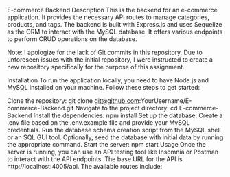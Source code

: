 E-commerce Backend
Description
This is the backend for an e-commerce application. It provides the necessary API routes to manage categories, products, and tags. The backend is built with Express.js and uses Sequelize as the ORM to interact with the MySQL database. It offers various endpoints to perform CRUD operations on the database.

Note: I apologize for the lack of Git commits in this repository. Due to unforeseen issues with the initial repository, I were instructed to create a new repository specifically for the purpose of this assignment. 

Installation
To run the application locally, you need to have Node.js and MySQL installed on your machine. Follow these steps to get started:

Clone the repository: git clone git@github.com:YourUsername/E-commerce-Backend.git
Navigate to the project directory: cd E-commerce-Backend
Install the dependencies: npm install
Set up the database:
Create a .env file based on the .env.example file and provide your MySQL credentials.
Run the database schema creation script from the MySQL shell or an SQL GUI tool.
Optionally, seed the database with initial data by running the appropriate command.
Start the server: npm start
Usage
Once the server is running, you can use an API testing tool like Insomnia or Postman to interact with the API endpoints. The base URL for the API is http://localhost:4005/api. The available routes include:

